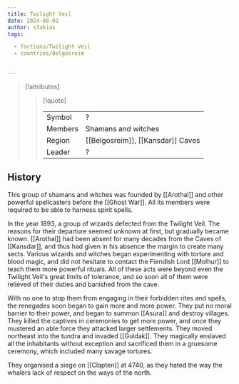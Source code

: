 ```yaml
---
title: Twilight Veil
date: 2024-08-02
author: sfakias
tags:

  - factions/Twilight Veil
  - countries/Belgosreim

 
---
```

> [!attributes]
> 
> > [!quote]
> >
> > | | |
> > | --- | --- |
> > | Symbol | ? |
> > | Members | Shamans and witches |
> > | Region | [[Belgosreim]], [[Kansdar]] Caves |
> > | Leader | ? |

## History

This group of shamans and witches was founded by [[Arothal]] and other powerful spellcasters before the [[Ghost War]]. All its members were required to be able to harness spirit spells.

In the year 1893, a group of wizards defected from the Twilight Veil. The reasons for their departure seemed unknown at first, but gradually became known. [[Arothal]] had been absent for many decades from the Caves of [[Kansdar]], and thus had given in his absence the margin to create many sects. Various wizards and witches began experimenting with torture and blood magic, and did not hesitate to contact the Fiendish Lord [[Molhur]] to teach them more powerful rituals. All of these acts were beyond even the Twilight Veil's great limits of tolerance, and so soon all of them were relieved of their duties and banished from the cave.

With no one to stop them from engaging in their forbidden rites and spells, the renegades soon began to gain more and more power. They put no moral barrier to their power, and began to summon [[Asura]] and destroy villages. They killed the captives in ceremonies to get more power, and once they mustered an able force they attacked larger settlements. They moved northeast into the tundra and invaded [[Guldak]]. They magically enslaved all the inhabitants without exception and sacrificed them in a gruesome ceremony, which included many savage tortures.

They organised a siege on [[Clapten]] at 4740, as they hated the way the whalers lack of respect on the ways of the north.


